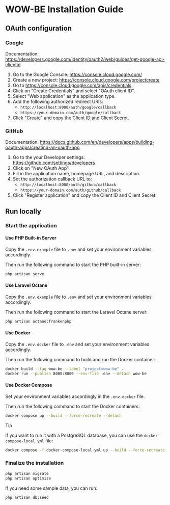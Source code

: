 # WOW-BE Installation Guide

## OAuth configuration

### Google

Documentation: <https://developers.google.com/identity/oauth2/web/guides/get-google-api-clientid>

1. Go to the Google Console: <https://console.cloud.google.com/>
1. Create a new project: <https://console.cloud.google.com/projectcreate>
1. Go to <https://console.cloud.google.com/apis/credentials>
1. Click on "Create Credentials" and select "OAuth client ID".
1. Select "Web application" as the application type.
1. Add the following authorized redirect URIs:
   - `http://localhost:8000/auth/google/callback`
   - `https://your-domain.com/auth/google/callback`
1. Click "Create" and copy the Client ID and Client Secret.

### GitHub

Documentation: <https://docs.github.com/en/developers/apps/building-oauth-apps/creating-an-oauth-app>

1. Go to the your Developer settings: <https://github.com/settings/developers>
1. Click on "New OAuth App".
1. Fill in the application name, homepage URL, and description.
1. Set the authorization callback URL to:
   - `http://localhost:8000/auth/github/callback`
   - `https://your-domain.com/auth/github/callback`
1. Click "Register application" and copy the Client ID and Client Secret.

## Run locally

### Start the application

#### Use PHP Built-in Server

Copy the `.env.example` file to `.env` and set your environment variables accordingly.

Then run the following command to start the PHP built-in server:

```bash
php artisan serve
```

#### Use Laravel Octane

Copy the `.env.example` file to `.env` and set your environment variables accordingly.

Then run the following command to start the Laravel Octane server:

```bash
php artisan octane:frankenphp
```

#### Use Docker

Copy the `.env.docker` file to `.env` and set your environment variables accordingly.

Then run the following command to build and run the Docker container:

```bash
docker build --tag wow-be --label "project=wow-be" .
docker run --publish 8000:8000 --env-file .env --detach wow-be
```

#### Use Docker Compose

Set your environment variables accordingly in the `.env.docker` file.

Then run the following command to start the Docker containers:

```bash
docker compose up --build --force-recreate --detach
```

> [!TIP]
> If you want to run it with a PostgreSQL database, you can use the `docker-compose-local.yml` file:
> 
> ```bash
> docker compose -f docker-compose-local.yml up --build --force-recreate --detach
> ```

### Finalize the installation

```bash
php artisan migrate
php artisan optimize
```

If you need some sample data, you can run:

```bash
php artisan db:seed
```
